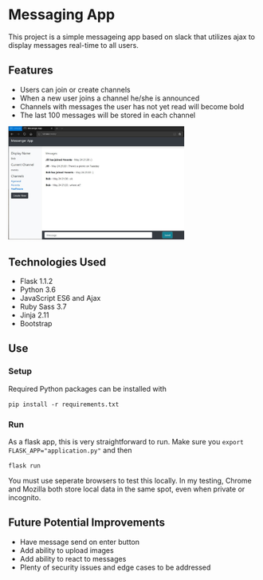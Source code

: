 # Messaging App

This project is a simple messageing app based on slack that utilizes ajax to display messages real-time to all users. 

## Features

* Users can join or create channels
* When a new user joins a channel he/she is announced
* Channels with messages the user has not yet read will become bold
* The last 100 messages will be stored in each channel 

<img src="demo/img/bob_in_events.JPG" width=70%> 

## Technologies Used

* Flask 1.1.2
* Python 3.6
* JavaScript ES6 and Ajax
* Ruby Sass 3.7
* Jinja 2.11
* Bootstrap


## Use

### Setup

Required Python packages can be installed with 
```
pip install -r requirements.txt
```

### Run

As a flask app, this is very straightforward to run. Make sure you ```export FLASK_APP="application.py"``` and then 
```
flask run
```

You must use seperate browsers to test this locally. In my testing, Chrome and Mozilla both store local data in the same spot, even when private or incognito. 


## Future Potential Improvements

* Have message send on enter button
* Add ability to upload images
* Add ability to react to messages
* Plenty of security issues and edge cases to be addressed